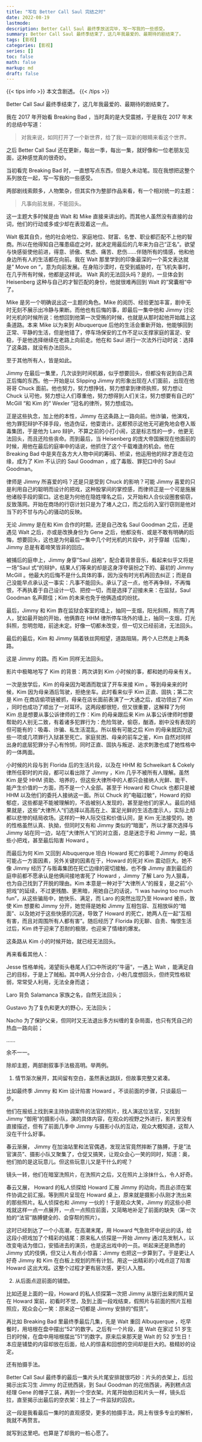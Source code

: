 ```yaml
---
title: "写在 Better Call Saul 完结之时"
date: 2022-08-19
lastmode:
description: Better Call Saul 最终季放送完毕，写一写我的一些感受。
summary: Better Call Saul 最终季结束了，这几年我最爱的、最期待的剧结束了。
tags: [影视]
categories: [影视]
series: []
toc: false
math: false
markup: md
draft: false
---
```


{{< tips info >}}
本文含剧透。
{{< /tips >}}

Better Call Saul 最终季结束了，这几年我最爱的、最期待的剧结束了。

我在 2017 年开始看 Breaking Bad ，当时真的是大受震撼，于是我在 2017 年末的总结中写道：

> 对我来说，如同打开了一个新世界，给了我一双新的眼睛来看这个世界。

之后 Better Call Saul 还在更新，每出一季，每出一集，就好像和一位老朋友见面，这种感觉真的很奇妙。

当初看完 Breaking Bad 时，一直想写点东西，但是久未动笔。现在我想把这整个系列放在一起，写一写我的一些感受。

两部剧线索颇多，人物繁杂，但其实作为整部作品来看，有一个相对统一的主题：

> 凡事向前发展，不能回头。

这一主题大多时候是由 Walt 和 Mike 直接来讲出的。而其他人虽然没有直接的台词，他们的行动或多或少却在表现着这一点。

Walt 极其自负，他的社会地位、家庭地位、财富、名誉、职业都匹配不上他的智商。所以在他得知自己罹患癌症之时，就决定用最后的几年来为自己“正名”。欲望与快感驱使他前进，得意、骄傲、焦虑、痛苦、悲伤……伴随所有的情感，他和他身边所有人的生活都在向前。我在 Walt 那里学到的印象最深的一个英文表达就是” Move on “，意为向前发展。在身陷沙漠时，在受到威胁时，在飞机失事时，在几乎所有时候，他都是这样说。 Walt 真的无法回头吗？是的，一旦体会到 Heisenberg 这种与自己的才智匹配的身份，他就很难再回到 Walt 的”窝囊相“中了。

Mike 是另一个明确说出这一主题的角色。Mike 的阅历、经验更加丰富，剧中无时无刻不展示出冷静与果断。而他也有后悔的事，即最后一集中他和 Jimmy 讨论时光机的时候所说：他想回到他第一次受贿的时候，也就是从那时起他开始踏上这条道路。本来 Mike 以为来到 Albuquerque 后他的生活会重新开始，他能够回到正常、平静的生活，但是他错了，停车场保安的工作不足以支撑家庭的富足、安稳，于是他选择继续在老路上向前走。他在和 Saul 进行一次法外行动时说：选择了这条路，就没有办法回头。

至于其他所有人，皆是如此。

Jimmy 在最后一集里，几次谈到时间机器，似乎想要回头，但都没有说到自己真正后悔的东西。他一开始是以 Slipping Jimmy 的形象出现在人们面前，出现在他哥哥 Chuck 面前。他也努力，努力想挣钱，努力想拿到律师执照，努力想让 Chuck 认可他，努力想让人们尊重他，努力想得到人们关注，努力想要有自己的” McGill “和 Kim 的“ Wexler ”冠名的律所，努力想成功。

正是这些执念，加上他的本性，Jimmy 在这条路上一路向前。他诈骗，他演戏，他为罪犯辩护不择手段，他造伪证，他耍诡计。这都预示这他无可避免地会卷入贩毒集团，于是他为 Laro 辩护，不算之前的小打小闹，这是标志性的一步，他更无法回头，而且还险些丧命。而到最后，当 Heisenberg 的庞大帝国展现在他面前的时候，用他在最后的庭审中的话说，他抓住了这个千载难逢的机会。他在 Breaking Bad 中是夹在各方大人物中间的筹码、桥梁，他运用他的辩才游走在边缘，成为了 Kim 不认识的 Saul Goodman ，成了毒贩、罪犯口中的 Saul Goodman。

律师是 Jimmy 所喜爱的吗？还是只是受到 Chuck 的影响？可能 Jimmy 喜爱的只是利用自己的聪明而设计的把戏，这种股掌间的掌控感，而律师正是一个可是施展他诸般手段的窗口。这也是为何他在隐姓埋名之后，又开始和人合伙设圈套偷窃，反致落网。开始在商场的行窃计划只是为了堵人之口，而之后的入室行窃则是他对当下的不甘与内心的骚动的反映。

无论 Jimmy 是在和 Kim 合作的时期，还是自己改名 Saul Goodman 之后，还是遇见 Walt 之后，亦或是改换身份为 Gene 之后，他都没有、或是不敢有明确的后悔，想要回头，这也是为何最后一集中几个时光机的片段中，对于穿越（后悔），Jimmy 总是有着啼笑皆非的回应。

被捕后的庭申上，Jimmy 身穿”Saul 战袍“，配合着背景音乐，看起来似乎又将是一场”Saul 式“的辩护，结果人们等来的却是这身浮夸装扮之下的、最初的 Jimmy McGill 。他最大的后悔不是什么具体的事，因为没有时光机再回去纠正；而是自己没能早点承认这一事实：凡事不能回头。承认了这一点，他不再争辩，不再悔恨，不再执着于自己设计一切、把控一切，而是选择了迎接未来：在监狱，Saul Goodman 名声颇佳；Kim 的未来也免于他俩造成的纷扰。

最后，Jimmy 和 Kim 靠在监狱会客室的墙上，抽同一支烟，阳光斜照，照亮了两人，犹如最开始的开始，他俩靠在 HHM 律所停车场外的墙上，抽同一支烟，灯光斜照，忽明忽暗，前途未定。好像一切都未改变，但一切又已经前进，无法回头。

最后的最后，Kim 和 Jimmy 隔着铁丝网相望，道路阻隔，两个人已然走上两条路。

这是 Jimmy 的路。而 Kim 同样无法回头。

影片中极略地写了 Kim 的背景：两次讲到 Kim 小时候的事，都和她的母亲有关。

一次是放学后，Kim 的母亲因为喝酒而耽误了开车来接 Kim 。等到母亲来的时候，Kim 因为母亲酒后驾驶，拒绝坐车。此时看来似乎 Kim 正直、固执；第二次是 Kim 在商店偷项链被抓，母亲在店长面前表演了一大通之后，成功领出了 Kim ，同时也成功了顺出了一对耳环。这两段都很短，但又很重要，这解释了为何 Kim 总是想要从事公诉律师的工作：Kim 的母亲跟后来 Kim 从事公诉律师时想要帮助的人别无二致，有着诸多犯罪行为：危险驾驶，偷窃，酗酒，剧中没有表现的但可能有的：吸毒、诈骗、私生活混乱。所以极有可能之后 Kim 的母亲就因为这些一项或几项罪行入狱甚至死亡。家庭贫困、母亲的前车之鉴，Kim 自然对同样出身的底层犯罪分子心有怜悯，同时正直、固执与叛逆、追求刺激也成了她性格中的一体两面。

小时候的片段与到 Florida 后的生活片段，以及在 HHM 和 Schweikart & Cokely 律所任职时的片段，都可以看出除了 Jimmy ，Kim 几乎不被所有人理解。虽然 Kim 是受 HHM 资助、培养的，但这些大律所中的人都只会接纳人光鲜、能干、能产生价值的一方面，而不是一个人全部。甚至于 Howard 和 Chuck 也都只是被 HHM 以及他们的委托人接纳这一面。所以 Chuck 的”电磁过敏“，Howard 的抑郁症，这些都是不能被理解的，不齿被别人发现的，甚至是他们的家人。最后的结果就是，这些”大律所人“们选择以高高在上、富足光鲜的生活态度示人，实际上却都以悲惨的结局收场。这样的一种人际交往和价值认同，是 Kim 无法接受的。她的性格虽然认真、执拗，但同时又有和 Jimmy 类似的“暗面”，所以才屡次选择与 Jimmy 站在同一边，站在”大律所人“们的对立面，总是迷恋于和 Jimmy 一起，搞些小把戏，甚至最后陷害 Howard 。

而最后为何 Kim 又回到 Albuquerque 坦白 Howard 死亡的事呢？Jimmy 的电话可能占一方面因素，另外关键的因素在于，Howard 的死对 Kim 震动巨大。她不像 Jimmy 经历了与贩毒集团在死亡边缘的密切接触，也不像 Jimmy 直到最后的庭申前都不愿承认是他俩间接地害死了 Howard ，Jimmy 了解 Laro 为人狠毒，也为自己找到了开脱的理由。Kim 本意是一种对于”大律所人“的报复，是之前“小把戏”的延续，不过更残酷、更黑暗，用她自己的话说，“I was having too much fun”，从这些骗局中，她快乐、满足，而 Laro 的突然出现乃至 Howard 被杀，致使 Kim 想要和 Jimmy 分开，她觉得是她和 Jimmy 互相包容、互相放纵的“暗面”、以及她对于这些快感的沉迷，导致了 Howard 的死亡，她两人在一起“互相有害，而且对周围所有人都有害”。随后经历了 Florida 的无聊、自责、悔恨生活过后，Kim 终于迎来了忍耐的极限，也迎来了情绪的爆发。

这条路从 Kim 小的时候开始，就已经无法回头。

再来看看其他人：

Jesse 性格单纯，渴望街头巷尾人们口中所说的”牛逼“，一遇上 Walt ，能满足自己的目标，于是上了贼船。其中两人分分合合，小粉几度想回头，但终究性格软弱，常常受人利用，无法全身而退；

Laro 背负 Salamanca 家族之名，自然无法回头；

Gustavo 为了复仇和更大的野心，无法回头；

Nacho 为了保护父亲，但同时又无法退出多方纠缠的复杂局面，也只有凭自己的热血一路向前；

……

余不一一。

除却主题，两部剧叙事手法极高明。举两例。

1. 情节渐次展开，其间留有空白，虽然表达跳跃，但故事完整又紧凑。

比如最终季 Jimmy 和 Kim 设计陷害 Howard 。不谈前面的步骤，只谈最后一步。

他们在报纸上找到来主持协调案件的法官的照片，找人演这位法官，又找到 Jimmy ”御用“的摄影小队，演的具体内容，在观众的视野之外进行，影片里没有直接描述，但有了前面几季中 Jimmy 与摄影小队的互动，观众大概知道，这帮人没在干什么好事。

春云渐展， Jimmy 在加油站里和法官偶遇，发现法官竟然摔断了胳膊，于是”法官演员”、摄影小队又聚集了，仓促又搞笑，让观众会心一笑的同时，知道：奥，他们拍的是这玩意儿。但这些玩意儿又是干什么的呢？

镜头一转，他们在暗室洗照片，在洗照片之后，又在照片上涂抹什么，令人好奇。

春云又展， Howard 的私人侦探给 Howard 汇报 Jimmy 的动向，而且必须在案件协调之前汇报。等到照片呈现在 Howard 桌上，原来就是摄影小队刚才洗出来的那些照片。私人侦探也和 Jimmy 一伙的！于是观众大笑，Jimmy 的这些小把戏就这样一点一点展开，一点一点照应前面，又简略地补足了前面的缺失（第一次拍的“法官”胳膊健全的、会穿帮的照片）。

这时已经到达了一个小高潮，在高潮末尾，用 Howard 气急败坏中说出的话，给这段小把戏加了个精彩的结尾：原来私人侦探是一开始 Jimmy 通过先发制人，以改变电话为借口，安插进去的演员，也是这出戏中的一员。听起来还是熟悉的 Jimmy 式的伎俩，但又让人有点小惊喜：Jimmy 也把这一步算到了。于是更让人好奇 Jimmy 和 Kim 在白板上规划的所有计划。用这一出精彩的小戏点逗了陷害 Howard 这出大戏。这整个过程才更有层次感，更引人入胜。

2. 从后面点逗前面的铺垫。

比如还是上面的一段，Howard 的私人侦探第一次把 Jimmy 从银行出来的照片呈在 Howard 案前，初看时不觉，及到上面一段戏结束，假照片与前面的照片互相照应，观众会心一笑：𠩤来这一切都是 Jimmy 安排的“假货”。

再比如 Breaking Bad 里最终季最后几集，先是 Walt 重回 Albuquerque ，吃早餐时，用培根在盘中摆出“52”的数字。之后有一个片段，是 Walt 在家过 51 岁生日的时候，在盘中用培根摆出”51“的数字。原来后来那天是 Walt 的 52 岁生日！本应是铺垫的内容却放在后面，给人的惊喜和回想的空间却是巨大的。极精妙的设定。

还有拍摄手法。

Better Call Saul 最终季的最后一集片头片尾安排就很巧妙：片头的衣架上，后拉揭示出实习生 Jimmy 的正统西装，到 Saul Goodman 的花俏西装，再到糕点店经理 Gene 的帽子工装，再到一个空衣架。片尾开始依旧和片头一样，镜头后拉，直至揭示出最后的空衣架：挂上了一件监狱的囚衣。

这一段是我看最后一集时的直观感受，更多的拍摄手法，网上有很多专业的解析，我就不再赘言。

就写到这里吧。也算是了却我的一桩心愿了。
